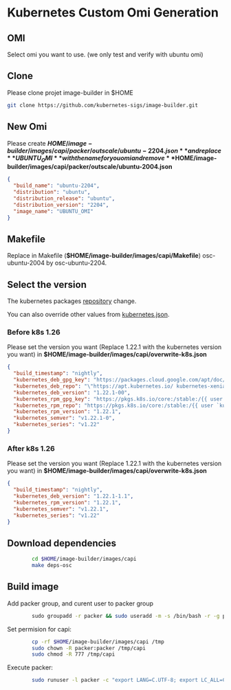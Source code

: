
# Kubernetes Custom Omi Generation

## OMI

Select omi you want to use. (we only test and verify with ubuntu omi)

## Clone

Please clone projet image-builder in $HOME

```bash
git clone https://github.com/kubernetes-sigs/image-builder.git
```

## New Omi


Please create **$HOME/image-builder/images/capi/packer/outscale/ubuntu-2204.json** and replace **UBUNTU_OMI** with the name for you omi and remove **$HOME/image-builder/images/capi/packer/outscale/ubuntu-2004.json**


```json
{
  "build_name": "ubuntu-2204",
  "distribution": "ubuntu",
  "distribution_release": "ubuntu",
  "distribution_version": "2204",
  "image_name": "UBUNTU_OMI"
}
```

## Makefile

Replace in Makefile (**$HOME/image-builder/images/capi/Makefile**) osc-ubuntu-2004 by osc-ubuntu-2204.

## Select the version

The kubernetes packages [repository][repository] change.

You can also override other values from [kubernetes.json][kubernetes.json].

### Before k8s 1.26 

Please set the version you want (Replace 1.22.1 with the kubernetes version you want) in **$HOME/image-builder/images/capi/overwrite-k8s.json**

```json
{
  "build_timestamp": "nightly",
  "kubernetes_deb_gpg_key": "https://packages.cloud.google.com/apt/doc/apt-key.gpg",
  "kubernetes_deb_repo": "\"https://apt.kubernetes.io/ kubernetes-xenial\"",
  "kubernetes_deb_version": "1.22.1-00",
  "kubernetes_rpm_gpg_key": "https://pkgs.k8s.io/core:/stable:/{{ user `kubernetes_series` }}/rpm/repodata/repomd.xml.key",
  "kubernetes_rpm_repo": "https://pkgs.k8s.io/core:/stable:/{{ user `kubernetes_series` }}/rpm/",
  "kubernetes_rpm_version": "1.22.1",
  "kubernetes_semver": "v1.22.1-0",
  "kubernetes_series": "v1.22"
}
```

### After k8s 1.26

Please set the version you want (Replace 1.22.1 with the kubernetes version you want) in **$HOME/image-builder/images/capi/overwrite-k8s.json**

```json
{
  "build_timestamp": "nightly",
  "kubernetes_deb_version": "1.22.1-1.1",
  "kubernetes_rpm_version": "1.22.1",
  "kubernetes_semver": "v1.22.1",
  "kubernetes_series": "v1.22"
}
```

## Download dependencies

```bash
        cd $HOME/image-builder/images/capi
        make deps-osc
```

## Build image

Add packer group, and curent user to packer group

```bash
        sudo groupadd -r packer && sudo useradd -m -s /bin/bash -r -g packer packer
```


Set permision for capi:

```bash
        cp -rf $HOME/image-builder/images/capi /tmp
        sudo chown -R packer:packer /tmp/capi
        sudo chmod -R 777 /tmp/capi

```

Execute packer:

```bash
        sudo runuser -l packer -c "export LANG=C.UTF-8; export LC_ALL=C.UTF-8; export PACKER_LOG=1; export PATH=$HOME/.local/bin/:/tmp/capi/.local/bin:$PATH; export OSC_ACCESS_KEY=${OSC_ACCESS_KEY}; export OSC_SECRET_KEY=${OSC_SECRET_KEY}; export OSC_REGION=${OSC_REGION}; export OSC_ACCOUNT_ID=${OSC_ACCOUNT_ID}; cd /tmp/capi; PACKER_VAR_FILES=overwrite-k8s.json make build-osc-all"
```



<!-- References -->
[repository]: https://kubernetes.io/docs/tasks/administer-cluster/kubeadm/change-package-repository/
[kubernetes.json]: https://github.com/kubernetes-sigs/image-builder/blob/main/images/capi/packer/config/kubernetes.json
